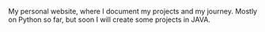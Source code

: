 My personal website, where I document my projects and my journey.
Mostly on Python so far, but soon I will create some projects in JAVA.

